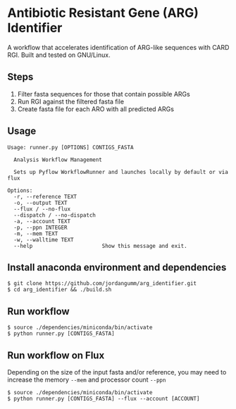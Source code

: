 # Antibiotic Resistant Gene (ARG) Identifier
A workflow that accelerates identification of ARG-like sequences with CARD RGI.
Built and tested on GNU/Linux.

## Steps
1. Filter fasta sequences for those that contain possible ARGs
2. Run RGI against the filtered fasta file
3. Create fasta file for each ARO with all predicted ARGs

## Usage
```
Usage: runner.py [OPTIONS] CONTIGS_FASTA

  Analysis Workflow Management

  Sets up Pyflow WorkflowRunner and launches locally by default or via flux

Options:
  -r, --reference TEXT
  -o, --output TEXT
  --flux / --no-flux
  --dispatch / --no-dispatch
  -a, --account TEXT
  -p, --ppn INTEGER
  -m, --mem TEXT
  -w, --walltime TEXT
  --help                      Show this message and exit.
```

## Install anaconda environment and dependencies
```
$ git clone https://github.com/jordangumm/arg_identifier.git
$ cd arg_identifier && ./build.sh
```


## Run workflow
```
$ source ./dependencies/miniconda/bin/activate
$ python runner.py [CONTIGS_FASTA]
```

## Run workflow on Flux
Depending on the size of the input fasta and/or reference, you may need to increase the memory `--mem` and processor count `--ppn`
```
$ source ./dependencies/miniconda/bin/activate
$ python runner.py [CONTIGS_FASTA] --flux --account [ACCOUNT]
```
